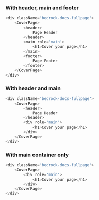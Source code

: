### With header, main and footer

```js
<div className='bedrock-docs-fullpage'>
    <CoverPage>
        <header>
            Page Header
        </header>
        <main role='main'>
            <h1>Cover your page</h1>
        </main>
        <footer>
            Page Footer
        </footer>
    </CoverPage>
</div>
```

### With header and main

```js
<div className='bedrock-docs-fullpage'>
    <CoverPage>
        <header>
            Page Header
        </header>
        <div role='main'>
            <h1>Cover your page</h1>
        </div>
    </CoverPage>
</div>
```

### With main container only

```js
<div className='bedrock-docs-fullpage'>
    <CoverPage>
        <div role='main'>
            <h1>Cover your page</h1>
        </div>
    </CoverPage>
</div>
```
